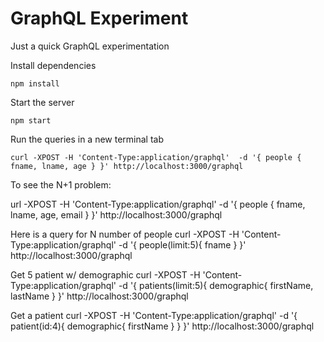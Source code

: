 # GraphQL Experiment

Just a quick GraphQL experimentation

Install dependencies

`npm install`

Start the server

`npm start`

Run the queries in a new terminal tab

`curl -XPOST -H 'Content-Type:application/graphql'  -d '{ people { fname, lname, age } }' http://localhost:3000/graphql`

To see the N+1 problem:

url -XPOST -H 'Content-Type:application/graphql' -d '{ people { fname, lname, age, email }  }' http://localhost:3000/graphql

Here is a query for N number of people
curl -XPOST -H 'Content-Type:application/graphql'  -d '{ people(limit:5){ fname } }' http://localhost:3000/graphql

Get 5 patient w/ demographic
curl -XPOST -H 'Content-Type:application/graphql'  -d '{ patients(limit:5){ demographic{ firstName, lastName } }' http://localhost:3000/graphql


Get a patient
curl -XPOST -H 'Content-Type:application/graphql'  -d '{ patient(id:4){ demographic{ firstName } } }' http://localhost:3000/graphql